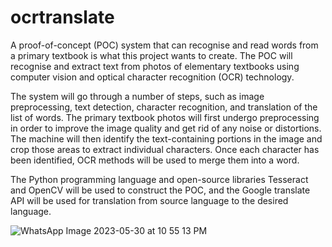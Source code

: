 # ocrtranslate

A proof-of-concept (POC) system that can recognise and read words from a primary textbook
is what this project wants to create. The POC will recognise and extract text from photos of
elementary textbooks using computer vision and optical character recognition (OCR)
technology.

The system will go through a number of steps, such as image preprocessing, text detection,
character recognition, and translation of the list of words. The primary textbook photos will
first undergo preprocessing in order to improve the image quality and get rid of any noise or
distortions. The machine will then identify the text-containing portions in the image and crop
those areas to extract individual characters. Once each character has been identified, OCR
methods will be used to merge them into a word.

The Python programming language and open-source libraries Tesseract and OpenCV will be
used to construct the POC, and the Google translate API will be used for translation from
source language to the desired language.

![WhatsApp Image 2023-05-30 at 10 55 13 PM](https://github.com/jackshakil/ocrtranslate/assets/132773575/2974a2c0-b940-4c59-a0b3-28168e907d19)
